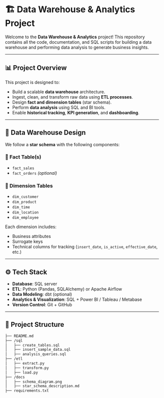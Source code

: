 # 🏗️ Data Warehouse & Analytics Project

Welcome to the **Data Warehouse & Analytics** project! This repository contains all the code, documentation, and SQL scripts for building a data warehouse and performing data analysis to generate business insights.

---

## 📊 Project Overview

This project is designed to:
- Build a scalable **data warehouse** architecture.
- Ingest, clean, and transform raw data using **ETL processes**.
- Design **fact and dimension tables** (star schema).
- Perform **data analysis** using SQL and BI tools.
- Enable **historical tracking**, **KPI generation**, and **dashboarding**.

---

## 🧱 Data Warehouse Design

We follow a **star schema** with the following components:

### 🔹 Fact Table(s)
- `fact_sales`
- `fact_orders` *(optional)*

### 🔸 Dimension Tables
- `dim_customer`
- `dim_product`
- `dim_time`
- `dim_location`
- `dim_employee`

Each dimension includes:
- Business attributes
- Surrogate keys
- Technical columns for tracking (`insert_date`, `is_active`, `effective_date`, etc.)

---

## ⚙️ Tech Stack

- **Database**: SQL server
- **ETL**: Python (Pandas, SQLAlchemy) or Apache Airflow
- **Data Modeling**: dbt (optional)
- **Analytics & Visualization**: SQL + Power BI / Tableau / Metabase
- **Version Control**: Git + GitHub

---

## 📁 Project Structure

```bash
├── README.md
├── /sql
│   ├── create_tables.sql
│   ├── insert_sample_data.sql
│   ├── analysis_queries.sql
├── /etl
│   ├── extract.py
│   ├── transform.py
│   ├── load.py
├── /docs
│   ├── schema_diagram.png
│   ├── star_schema_description.md
├── requirements.txt
